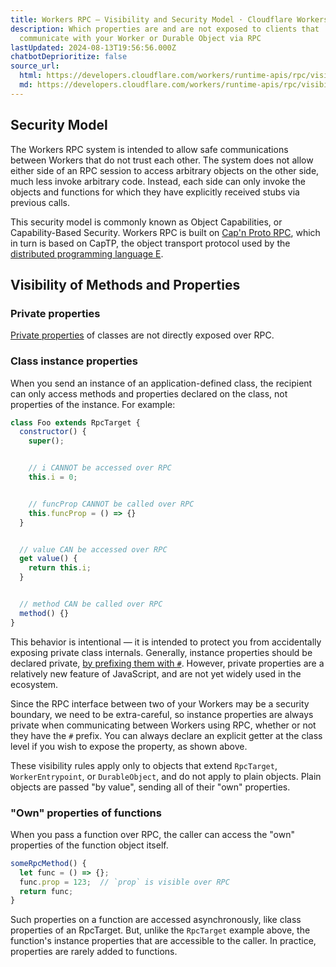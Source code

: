 ```yaml
---
title: Workers RPC — Visibility and Security Model · Cloudflare Workers docs
description: Which properties are and are not exposed to clients that
  communicate with your Worker or Durable Object via RPC
lastUpdated: 2024-08-13T19:56:56.000Z
chatbotDeprioritize: false
source_url:
  html: https://developers.cloudflare.com/workers/runtime-apis/rpc/visibility/
  md: https://developers.cloudflare.com/workers/runtime-apis/rpc/visibility/index.md
---
```


## Security Model

The Workers RPC system is intended to allow safe communications between Workers that do not trust each other. The system does not allow either side of an RPC session to access arbitrary objects on the other side, much less invoke arbitrary code. Instead, each side can only invoke the objects and functions for which they have explicitly received stubs via previous calls.

This security model is commonly known as Object Capabilities, or Capability-Based Security. Workers RPC is built on [Cap'n Proto RPC](https://capnproto.org/rpc.html), which in turn is based on CapTP, the object transport protocol used by the [distributed programming language E](https://www.crockford.com/ec/etut.html).

## Visibility of Methods and Properties

### Private properties

[Private properties](https://developer.mozilla.org/en-US/docs/Web/JavaScript/Reference/Classes/Private_properties) of classes are not directly exposed over RPC.

### Class instance properties

When you send an instance of an application-defined class, the recipient can only access methods and properties declared on the class, not properties of the instance. For example:

```js
class Foo extends RpcTarget {
  constructor() {
    super();


    // i CANNOT be accessed over RPC
    this.i = 0;


    // funcProp CANNOT be called over RPC
    this.funcProp = () => {}
  }


  // value CAN be accessed over RPC
  get value() {
    return this.i;
  }


  // method CAN be called over RPC
  method() {}
}
```

This behavior is intentional — it is intended to protect you from accidentally exposing private class internals. Generally, instance properties should be declared private, [by prefixing them with `#`](https://developer.mozilla.org/en-US/docs/Web/JavaScript/Reference/Classes/Private_properties). However, private properties are a relatively new feature of JavaScript, and are not yet widely used in the ecosystem.

Since the RPC interface between two of your Workers may be a security boundary, we need to be extra-careful, so instance properties are always private when communicating between Workers using RPC, whether or not they have the `#` prefix. You can always declare an explicit getter at the class level if you wish to expose the property, as shown above.

These visibility rules apply only to objects that extend `RpcTarget`, `WorkerEntrypoint`, or `DurableObject`, and do not apply to plain objects. Plain objects are passed "by value", sending all of their "own" properties.

### "Own" properties of functions

When you pass a function over RPC, the caller can access the "own" properties of the function object itself.

```js
someRpcMethod() {
  let func = () => {};
  func.prop = 123;  // `prop` is visible over RPC
  return func;
}
```

Such properties on a function are accessed asynchronously, like class properties of an RpcTarget. But, unlike the `RpcTarget` example above, the function's instance properties that are accessible to the caller. In practice, properties are rarely added to functions.
